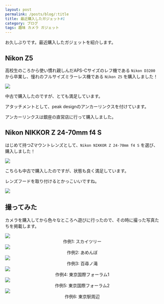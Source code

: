 ```yaml
---
layout: post
permalink: /posts/blog/:title
title: 最近購入したガジェット#1
category: ブログ
tags: 趣味 カメラ ガジェット
---
```

お久しぶりです。最近購入したガジェットを紹介します。
<!--more-->

## Nikon Z5

高校生のころから使い慣れ親しんだAPS-Cサイズのレフ機である `Nikon D3200` から卒業し、憧れのフルサイズミラーレス機である `Nikon Z5` を購入しました！

<img src="https://lh3.googleusercontent.com/pw/AIL4fc_wOBSkF5M3lQF2Lf0ZZaThdl50lyQ1P2Eo2BxsC92aXxgdQ-RP5fjMrG0YCjh1vuxFoDTuft2jEy3nsESQ4k6KGeOMidSvfwsjtpOmtbCzLdwIchDUS2VpXYlSoVMuD3tyNXNTZtFLc_sIvT5XfJd7aw=w617-h463-s-no?authuser=0">

中古で購入したのですが、とても満足しています。

アタッチメントとして、peak designのアンカーリンクスを付けています。

アンカーリンクスは銀座の直営店に行って購入しました。

## Nikon NIKKOR Z 24-70mm f4 S

はじめて持つZマウントレンズとして、`Nikon NIKKOR Z 24-70mm f4 S` を選び、購入しました！

<img src="https://lh3.googleusercontent.com/pw/AIL4fc8oylQTSNEBnFPp1SNnOLOswcgfVmv5vdVgseOog2wYZhfsPMvXqkJnAmRhzUHaBy1EBaqqYsGsRoRrvrFENEyLy7aYP_8vJK0fxl65poB-709uESXYjBA8xmgX-8sNKymr6LUyciI4hSm6LyzfzcqPvQ=w637-h478-s-no?authuser=0">

こちらも中古で購入したのですが、状態も良く満足しています。

レンズフードを取り付けるとかっこいいですね。

<img src="https://lh3.googleusercontent.com/pw/AIL4fc8FFPsw4MYJYIxkzHWRO-I3LOdc-UKREu0tRcNVwjb-HdhfxUNpc5TeQ2BSazcAKGMPEalwpyfo7APnYk33hfV5BRuHIwTSgsgbEif_XCILYdt2EdeDFWnXbtm1QfGaEcVBEr43e8ZygDWS7gsQbe4hJA=w637-h478-s-no?authuser=0">

## 撮ってみた

カメラを購入してから色々なところへ遊びに行ったので、その時に撮った写真たちを掲載します。

<img src="https://lh3.googleusercontent.com/pw/AIL4fc_8jJAwKan7mETVZ5BaLVRkni_WI74RU23RJk0e5xNAaF0ZjY0e4KbS2sRRPHDl_SI5Dm7FcBc2DWTHlzKRKoyc_UDNNVFl0PjfV60xsi3IxdOkyZjnhQjW84qcdyCcWm7iIiFkYuqgNSbzB96zheqdGg=w1433-h955-s-no?authuser=0">
<div style="text-align: center">作例1: スカイツリー</div>

<img src="https://lh3.googleusercontent.com/pw/AIL4fc_-s6izeVB3q_i695Y_A53tRnZlcznglg4nuYJn5M0ETANMvmk4r6XCI92cnp7VOS0wLO2BHeAoxyMeE1r_LDtAYCp5MrhRLNPXXQDgnZV3VAc3GtpSdkjKoeR_DVgoeq6E8aQSKsb_PxyRq0m0Qgz4jw=w1431-h955-s-no?authuser=0">
<div style="text-align: center">作例2: あめんぼ</div>

<img src="https://lh3.googleusercontent.com/pw/AIL4fc9zhxP4VikE6vvCDFEVnD8XDtexHHbBanHZkp_hGDYtoXZs9iAJKbpGcb6xbwtYqV59cxa1y9B0egyTCZbLd_yg274zq1KFO7IUIREN3Xt7GpRl7fWD3_T-dtJpyaL028BYiHB4aZJP7U4ViAJpecaTVw=w638-h955-s-no?authuser=0">
<div style="text-align: center">作例3: 百尋ノ滝</div>

<img src="https://lh3.googleusercontent.com/pw/AIL4fc_pX831roND8dq8r4jZf0kMB4n2ieFIs6YbGSHwkTkHm0gaoR3cjKSYJoUfGE3kyRV7i_dS8bpLOxS1oNUkjAdReKdoOr2kW-1muurTALFjmLXQFbGEc8ohXbwiJI4yLIEmM5XDbGQHg2XVKrt-uqhavg=w1430-h955-s-no?authuser=0">
<div style="text-align: center">作例4: 東京国際フォーラム1</div>

<img src="https://lh3.googleusercontent.com/pw/AIL4fc-YxlFCUlS-xUGU8oNgRnhuikOvClRRJj4h0Gey_Pnt0Z0xCuf1HAW70TjudVD3MyRWltwN4vrAUrXUz4Sv0KdQ_J11hueoRMJ52gmt0vLbR3E0BXuNQgKotAnuvHmI5K7I10x_00eBTQur4_nmwY9ddw=w1430-h955-s-no?authuser=0">
<div style="text-align: center">作例5: 東京国際フォーラム2</div>

<img src="https://lh3.googleusercontent.com/pw/AIL4fc_ohxpykCYHJaLkmA-DFur-7xZR3bJELIXKtB2umv5GKraWh1bRbsLkRAoysPvMKdGVWG97A6nkUu65RPiENs0vZee1R8z9HC1kI6JQkZSPRv2JEYAMdHyZsYVQOfA-suuQw7mLB0gwlooElLDR5OmnQg=w1431-h955-s-no?authuser=0">
<div style="text-align: center">作例6: 東京駅周辺</div>